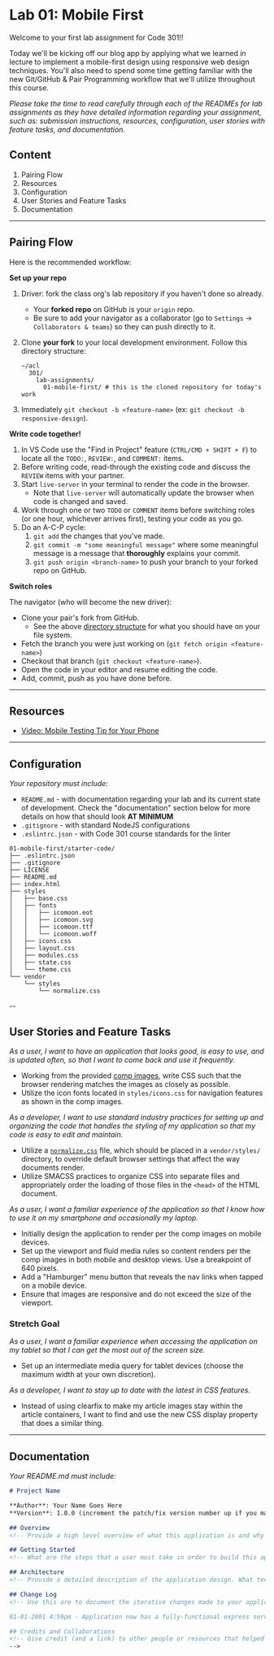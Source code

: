 Lab 01: Mobile First
=======

Welcome to your first lab assignment for Code 301!!

Today we'll be kicking off our blog app by applying what we learned in lecture to implement a mobile-first design using responsive web design techniques. You'll also need to spend some time getting familiar with the new Git/GitHub & Pair Programming workflow that we'll utilize throughout this course.

*Please take the time to read carefully through each of the READMEs for lab assignments as they have detailed information regarding your assignment, such as: submission instructions, resources, configuration, user stories with feature tasks, and documentation.*

## Content
1. Pairing Flow
1. Resources
1. Configuration
1. User Stories and Feature Tasks
1. Documentation

---

## Pairing Flow

Here is the recommended workflow:

**Set up your repo**

1. Driver: fork the class org's lab repository if you haven't done so already.
    * Your **forked repo** on GitHub is your `origin` repo.
    * Be sure to add your navigator as a collaborator (go to `Settings` -> `Collaborators & teams`) so they can push directly to it.
1. Clone **your fork** to your local development environment. Follow this directory <span id="directory">structure</span>:

	```
	~/acl
	  301/
	    lab-assignments/
	      01-mobile-first/ # this is the cloned repository for today's work
	```

1. Immediately `git checkout -b <feature-name>` (ex: `git checkout -b responsive-design`).

**Write code together!**

1. In VS Code use the "Find in Project" feature (`CTRL/CMD + SHIFT + F`) to locate all the `TODO:`, `REVIEW:`, and `COMMENT:` items.
1. Before writing code, read-through the existing code and discuss the `REVIEW` items with your partner.
1. Start `live-server` in your terminal to render the code in the browser. 
    * Note that `live-server` will automatically update the browser when code is changed and saved.
1. Work through one or two `TODO` or `COMMENT` items before switching roles (or one hour, whichever arrives first), testing your code as you go.
1. Do an A-C-P cycle:
    1. `git add` the changes that you've made.
    1. `git commit -m "some meaningful message"` where some meaningful message is a message that **thoroughly** explains your commit.
    1. `git push origin <branch-name>` to push your branch to your forked repo on GitHub.

**Switch roles**

The navigator (who will become the new driver):

  - Clone your pair's fork from GitHub.
    - See the above <a href="#directory">directory structure</a> for what you should have on your file system.
  - Fetch the branch you were just working on (`git fetch origin <feature-name>`)
  - Checkout that branch (`git checkout <feature-name>`).
  - Open the code in your editor and resume editing the code.
  - Add, commit, push as you have done before.


---

## Resources  
<!-- a list of links if any are necessary for the assignment-->
- [Video: Mobile Testing Tip for Your Phone](https://www.youtube.com/watch?v=2t4E_tc8TKM)

---

## Configuration
_Your repository must include:_

- `README.md` - with documentation regarding your lab and its current state of development. Check the "documentation" section below for more details on how that should look **AT MINIMUM**
- `.gitignore` - with standard NodeJS configurations
- `.eslintrc.json` - with Code 301 course standards for the linter

```
01-mobile-first/starter-code/
├── .eslintrc.json
├── .gitignore
├── LICENSE
├── README.md
├── index.html
├── styles
│   ├── base.css
│   ├── fonts
│   │   ├── icomoon.eot
│   │   ├── icomoon.svg
│   │   ├── icomoon.ttf
│   │   └── icomoon.woff
│   ├── icons.css
│   ├── layout.css
│   ├── modules.css
│   ├── state.css
│   └── theme.css
└── vendor
    └── styles
        └── normalize.css
```


--

## User Stories and Feature Tasks

*As a user, I want to have an application that looks good, is easy to use, and is updated often, so that I want to come back and use it frequently.*

- Working from the provided [comp images](comp-images/), write CSS such that the browser rendering matches the images as closely as possible.
- Utilize the icon fonts located in `styles/icons.css` for navigation features as shown in the comp images.

*As a developer, I want to use standard industry practices for setting up and organizing the code that handles the styling of my application so that my code is easy to edit and maintain.*

- Utilize a [`normalize.css`](https://github.com/necolas/normalize.css/blob/master/normalize.css) file, which should be placed in a `vendor/styles/` directory, to override default browser settings that affect the way documents render.
- Utilize SMACSS practices to organize CSS into separate files and appropriately order the loading of those files in the `<head>` of the HTML document.

*As a user, I want a familiar experience of the application so that I know how to use it on my smartphone and occasionally my laptop.*

 - Initially design the application to render per the comp images on mobile devices.
 - Set up the viewport and fluid media rules so content renders per the comp images in both mobile and desktop views. Use a breakpoint of 640 pixels.
 - Add a "Hamburger" menu button that reveals the nav links when tapped on a mobile device.
- Ensure that images are responsive and do not exceed the size of the viewport.


### Stretch Goal
*As a user, I want a familiar experience when accessing the application on my tablet so that I can get the most out of the screen size.*
- Set up an intermediate media query for tablet devices (choose the maximum width at your own discretion).

*As a developer, I want to stay up to date with the latest in CSS features.*
- Instead of using clearfix to make my article images stay within the article containers, I want to find and use the new CSS display property that does a similar thing. 

---

## Documentation  
_Your README.md must include:_

```md
# Project Name

**Author**: Your Name Goes Here
**Version**: 1.0.0 (increment the patch/fix version number up if you make more commits past your first submission)

## Overview
<!-- Provide a high level overview of what this application is and why you are building it, beyond the fact that it's an assignment for a Code Fellows 301 class. (i.e. What's your problem domain?) -->

## Getting Started
<!-- What are the steps that a user must take in order to build this app on their own machine and get it running? -->

## Architecture
<!-- Provide a detailed description of the application design. What technologies (languages, libraries, etc) you're using, and any other relevant design information. -->

## Change Log
<!-- Use this are to document the iterative changes made to your application as each feature is successfully implemented. Use time stamps. Here's an examples:

01-01-2001 4:59pm - Application now has a fully-functional express server, with GET and POST routes for the book resource.

## Credits and Collaborations
<!-- Give credit (and a link) to other people or resources that helped you build this application. -->
-->
```
